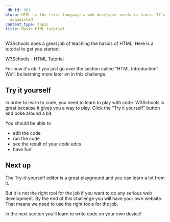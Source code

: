 ```yaml
---
_db_id: 961
blurb: HTML is the first language a web developer needs to learn. It's time to get
  acquainted
content_type: topic
title: Basic HTML tutorial
---
```


W3Schools does a great job of teaching the basics of HTML. Here is a tutorial to get you started:

[W3Schools - HTML Tutorial](https://www.w3schools.com/html/html_intro.asp)

For now it's ok if you just go over the section called "HTML Introduction". We'll be learning more later on in this challenge.

## Try it yourself

In order to learn to code, you need to learn to play with code. W3Schools is great because it gives you a way to play. Click the "Try it yourself" button and poke around a bit.

You should be able to 
- edit the code
- run the code
- see the result of your code edits 
- have fun!

## Next up

The Try-it-yourself editor is a great playground and you can learn a lot from it. 

But it is not the right tool for the job if you want to do any serious web development. By the end of this challenge you will have your own website. That means we need to use the right tools for the job.

In the next section you'll learn to write code on your own device!